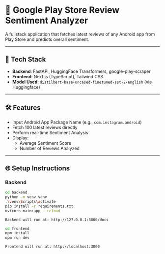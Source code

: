 # 📱 Google Play Store Review Sentiment Analyzer

A fullstack application that fetches latest reviews of any Android app from Play Store and predicts overall sentiment.

---

## 🚀 Tech Stack

- **Backend**: FastAPI, HuggingFace Transformers, google-play-scraper
- **Frontend**: Next.js (TypeScript), Tailwind CSS
- **Model Used**: `distilbert-base-uncased-finetuned-sst-2-english` (via Huggingface)

---

## 🛠 Features

- Input Android App Package Name (e.g., `com.instagram.android`)
- Fetch 100 latest reviews directly
- Perform real-time Sentiment Analysis
- Display:
  - Average Sentiment Score
  - Number of Reviews Analyzed

---

## 🌐 Setup Instructions

### Backend

```bash
cd backend
python -m venv venv
.\venv\Scripts\activate
pip install -r requirements.txt
uvicorn main:app --reload

Backend will run at: http://127.0.0.1:8000/docs

cd frontend
npm install
npm run dev

Frontend will run at: http://localhost:3000

